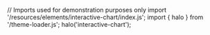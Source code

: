 <!--
type: template
name: interactive-chart
-->
// Imports used for demonstration purposes only
import '/resources/elements/interactive-chart/index.js';
import { halo } from '/theme-loader.js';
halo('interactive-chart');
